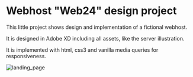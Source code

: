 # Webhost "Web24" design project

This little project shows design and implementation of a fictional webhost.

It is designed in Adobe XD including all assets, like the server illustration.

It is implemented with html, css3 and vanilla media queries for responsiveness.

![landing_page](https://github.com/tiro308/Web24/blob/master/Web%201920%20%E2%80%93%201.png)
      
